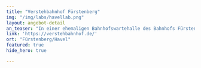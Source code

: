 ```yaml
---
title: "Verstehbahnhof Fürstenberg"
img: "/img/labs/havellab.png"
layout: angebot-detail
an_teaser: "In einer ehemaligen Bahnhofswartehalle des Bahnhofs Fürstenberg/Havel ist ein Makerspace und Veranstaltungsort für junge Menschen entstanden - die Halle wurde zur Station junger Naturforscher und Techniker des 21. Jahrhunderts. Sie möchte neugierig auf die Zukunft machen, einen selbstbestimmten Umgang mit Technologien vermitteln und junge Menschen dazu befähigen, die digitale Gesellschaft nach ihren Vorstellungen mitzugestalten."
link: 'https://verstehbahnhof.de/'
ort: "Fürstenberg/Havel"
featured: true
hide_hero: true

---
```

